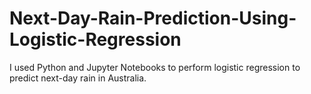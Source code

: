 # Next-Day-Rain-Prediction-Using-Logistic-Regression
I used Python and Jupyter Notebooks to perform logistic regression to predict next-day rain in Australia.
